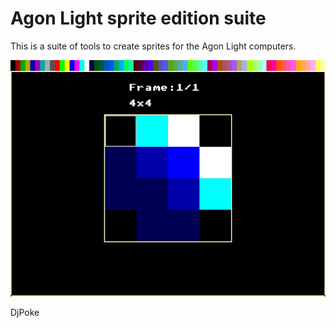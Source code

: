 # Agon Light sprite edition suite

This is a suite of tools to create sprites for the Agon Light computers.


![screenshot1](spredit/screenshot1.jpg)


DjPoke
